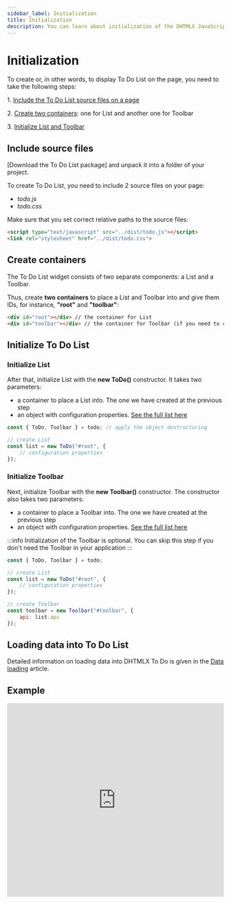 ```yaml
---
sidebar_label: Initialization
title: Initialization
description: You can learn about initialization of the DHTMLX JavaScript To Do List in the documentation. Browse developer guides and API reference, try out code examples and live demos, and download a free 30-day evaluation version of DHTMLX To Do List.
---
```


# Initialization


To create or, in other words, to display To Do List on the page, you need to take the following steps:

1\. [Include the To Do List source files on a page](#include-source-files)

2\. [Create two containers](#create-containers): one for List and another one for Toolbar

3\. [Initialize List and Toolbar](#initialize-to-do-list)

## Include source files

[Download the To Do List package] and unpack it into a folder of your project.

To create To Do List, you need to include 2 source files on your page:

- *todo.js*
- *todo.css*

Make sure that you set correct relative paths to the source files:

~~~html title="index.html"
<script type="text/javascript" src="../dist/todo.js"></script>  
<link rel="stylesheet" href="../dist/todo.css">	
~~~

## Create containers

The To Do List widget consists of two separate components: a List and a Toolbar. 

Thus, create **two containers** to place a List and Toolbar into and give them IDs, for instance, **"root"** and **"toolbar"**:


~~~html title="index.html"
<div id="root"></div> // the container for List
<div id="toolbar"></div> // the container for Toolbar (if you need to create To Do List with its Toolbar)
~~~

## Initialize To Do List

### Initialize List

After that, initialize List with the **new ToDo()** constructor. It takes two parameters:

- a container to place a List into. The one we have created at the previous step
- an object with configuration properties. [See the full list here](api/overview/configs_overview.md)

~~~js title="index.js"
const { ToDo, Toolbar } = todo; // apply the object destructuring

// create List
const list = new ToDo("#root", {
    // configuration properties
});
~~~

### Initialize Toolbar

Next, initialize Toolbar with the **new Toolbar()** constructor. The constructor also takes two parameters:

- a container to place a Toolbar into. The one we have created at the previous step
- an object with configuration properties. [See the full list here](category/toolbar-properties.md)

:::info
Initialization of the Toolbar is optional. You can skip this step if you don't need the Toolbar in your application
:::

~~~js {9-11} title="index.js"
const { ToDo, Toolbar } = todo;

// create List
const list = new ToDo("#root", {
    // configuration properties
});

// create Toolbar
const toolbar = new Toolbar("#toolbar", {
    api: list.api
});
~~~

## Loading data into To Do List

Detailed information on loading data into DHTMLX To Do is given in the [Data loading](guides/loading_data.md) article.

## Example

<iframe src="https://snippet.dhtmlx.com/3vwlbwee?mode=js" frameborder="0" class="snippet_iframe" width="100%" height="450"></iframe>

